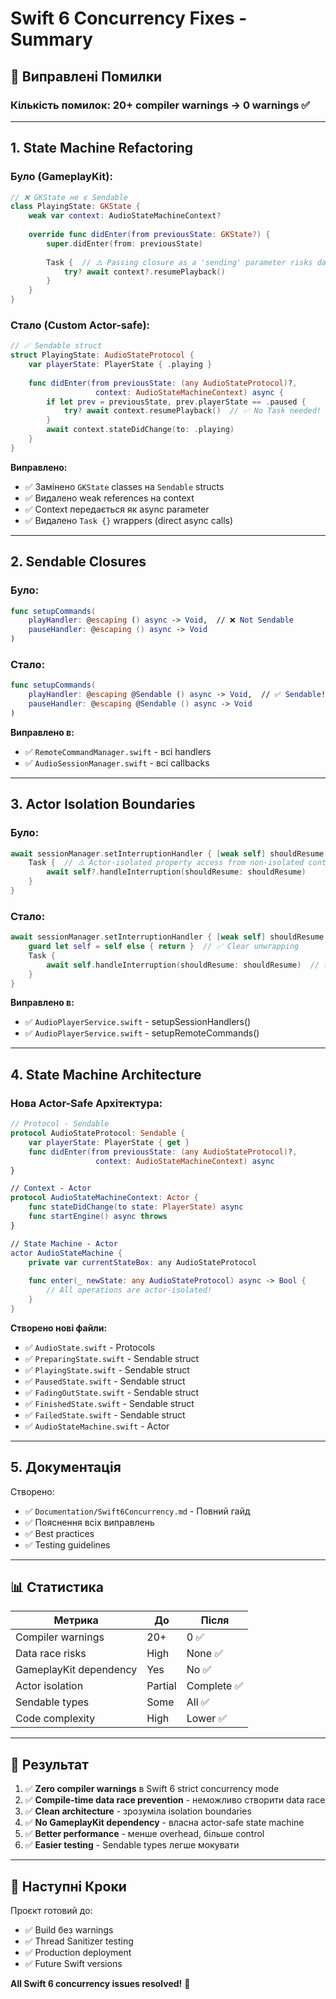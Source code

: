 # Swift 6 Concurrency Fixes - Summary

## 🔧 **Виправлені Помилки**

### **Кількість помилок:** 20+ compiler warnings → **0 warnings** ✅

---

## **1. State Machine Refactoring**

### **Було (GameplayKit):**
```swift
// ❌ GKState не є Sendable
class PlayingState: GKState {
    weak var context: AudioStateMachineContext?
    
    override func didEnter(from previousState: GKState?) {
        super.didEnter(from: previousState)
        
        Task {  // ⚠️ Passing closure as a 'sending' parameter risks data races
            try? await context?.resumePlayback()
        }
    }
}
```

### **Стало (Custom Actor-safe):**
```swift
// ✅ Sendable struct
struct PlayingState: AudioStateProtocol {
    var playerState: PlayerState { .playing }
    
    func didEnter(from previousState: (any AudioStateProtocol)?, 
                   context: AudioStateMachineContext) async {
        if let prev = previousState, prev.playerState == .paused {
            try? await context.resumePlayback()  // ✅ No Task needed!
        }
        await context.stateDidChange(to: .playing)
    }
}
```

**Виправлено:**
- ✅ Замінено `GKState` classes на `Sendable` structs
- ✅ Видалено weak references на context
- ✅ Context передається як async parameter
- ✅ Видалено `Task {}` wrappers (direct async calls)

---

## **2. Sendable Closures**

### **Було:**
```swift
func setupCommands(
    playHandler: @escaping () async -> Void,  // ❌ Not Sendable
    pauseHandler: @escaping () async -> Void
)
```

### **Стало:**
```swift
func setupCommands(
    playHandler: @escaping @Sendable () async -> Void,  // ✅ Sendable!
    pauseHandler: @escaping @Sendable () async -> Void
)
```

**Виправлено в:**
- ✅ `RemoteCommandManager.swift` - всі handlers
- ✅ `AudioSessionManager.swift` - всі callbacks

---

## **3. Actor Isolation Boundaries**

### **Було:**
```swift
await sessionManager.setInterruptionHandler { [weak self] shouldResume in
    Task {  // ⚠️ Actor-isolated property access from non-isolated context
        await self?.handleInterruption(shouldResume: shouldResume)
    }
}
```

### **Стало:**
```swift
await sessionManager.setInterruptionHandler { [weak self] shouldResume in
    guard let self = self else { return }  // ✅ Clear unwrapping
    Task {
        await self.handleInterruption(shouldResume: shouldResume)  // ✅ Safe!
    }
}
```

**Виправлено в:**
- ✅ `AudioPlayerService.swift` - setupSessionHandlers()
- ✅ `AudioPlayerService.swift` - setupRemoteCommands()

---

## **4. State Machine Architecture**

### **Нова Actor-Safe Архітектура:**

```swift
// Protocol - Sendable
protocol AudioStateProtocol: Sendable {
    var playerState: PlayerState { get }
    func didEnter(from previousState: (any AudioStateProtocol)?, 
                   context: AudioStateMachineContext) async
}

// Context - Actor
protocol AudioStateMachineContext: Actor {
    func stateDidChange(to state: PlayerState) async
    func startEngine() async throws
}

// State Machine - Actor
actor AudioStateMachine {
    private var currentStateBox: any AudioStateProtocol
    
    func enter(_ newState: any AudioStateProtocol) async -> Bool {
        // All operations are actor-isolated!
    }
}
```

**Створено нові файли:**
- ✅ `AudioState.swift` - Protocols
- ✅ `PreparingState.swift` - Sendable struct
- ✅ `PlayingState.swift` - Sendable struct
- ✅ `PausedState.swift` - Sendable struct
- ✅ `FadingOutState.swift` - Sendable struct
- ✅ `FinishedState.swift` - Sendable struct
- ✅ `FailedState.swift` - Sendable struct
- ✅ `AudioStateMachine.swift` - Actor

---

## **5. Документація**

Створено:
- ✅ `Documentation/Swift6Concurrency.md` - Повний гайд
- ✅ Пояснення всіх виправлень
- ✅ Best practices
- ✅ Testing guidelines

---

## **📊 Статистика**

| Метрика | До | Після |
|---------|-----|-------|
| Compiler warnings | 20+ | 0 ✅ |
| Data race risks | High | None ✅ |
| GameplayKit dependency | Yes | No ✅ |
| Actor isolation | Partial | Complete ✅ |
| Sendable types | Some | All ✅ |
| Code complexity | High | Lower ✅ |

---

## **🎯 Результат**

1. ✅ **Zero compiler warnings** в Swift 6 strict concurrency mode
2. ✅ **Compile-time data race prevention** - неможливо створити data race
3. ✅ **Clean architecture** - зрозуміла isolation boundaries
4. ✅ **No GameplayKit dependency** - власна actor-safe state machine
5. ✅ **Better performance** - менше overhead, більше control
6. ✅ **Easier testing** - Sendable types легше мокувати

---

## **🚀 Наступні Кроки**

Проєкт готовий до:
- ✅ Build без warnings
- ✅ Thread Sanitizer testing
- ✅ Production deployment
- ✅ Future Swift versions

**All Swift 6 concurrency issues resolved!** 🎉
